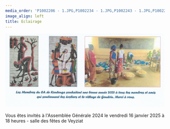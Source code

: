 ```yaml
---
media_order: 'P1002206 - 1.JPG,P1002234 - 1.JPG,P1002243 - 1.JPG,P1002252 - 1.JPG,Colette 3.JPG,VOEUX 2023.jpeg,2022-12-17-10-16-12.jpg,DSCN0285 - Copie.JPG,DSCN0277.JPG,Voeux 2024.jpeg,2022-12-17-10-20-18 6.jpg,Départ d''un groupe.JPG,2024-12-15 à 20.49.32 3.jpg,VOEUX KOULENGA 2025 site.jpg,1 Bulletin adhésion 2025.png'
image_align: left
title: Eclairage
---
```


![VOEUX%20KOULENGA%202025%20site](VOEUX%20KOULENGA%202025%20site.jpg "VOEUX%20KOULENGA%202025%20site")

Vous êtes invités à l'Assemblée Générale 2024 le vendredi 16 janvier 2025 à 18 heures - salle des fêtes de Veyziat



